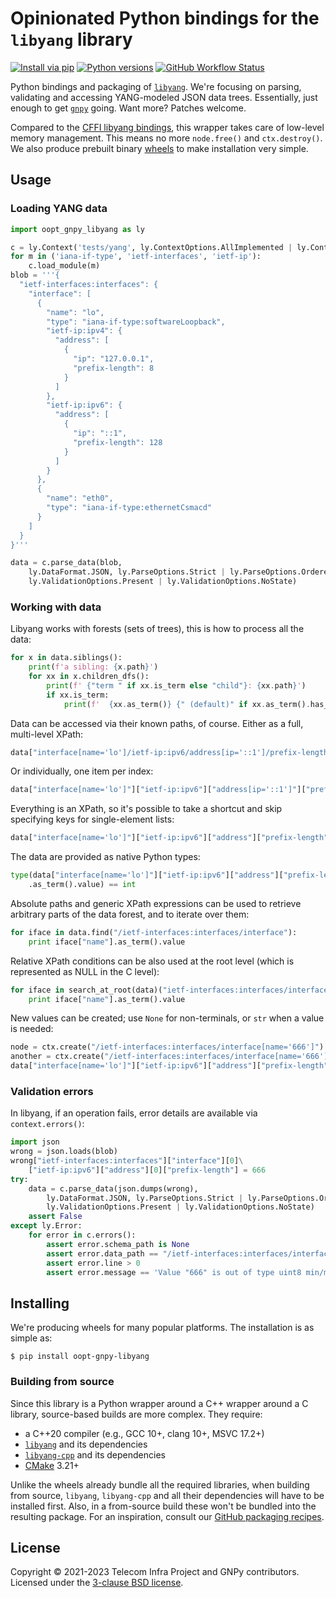 # Opinionated Python bindings for the `libyang` library

[![Install via pip](https://img.shields.io/pypi/v/oopt-gnpy-libyang)](https://pypi.org/project/oopt-gnpy-libyang/)
[![Python versions](https://img.shields.io/pypi/pyversions/oopt-gnpy-libyang)](https://pypi.org/project/oopt-gnpy-libyang/)
[![GitHub Workflow Status](https://img.shields.io/github/actions/workflow/status/Telecominfraproject/oopt-gnpy-libyang/ci.yaml)](https://github.com/Telecominfraproject/oopt-gnpy-libyang/actions/workflows/ci.yaml)

Python bindings and packaging of [`libyang`](https://github.com/CESNET/libyang).
We're focusing on parsing, validating and accessing YANG-modeled JSON data trees.
Essentially, just enough to get [`gnpy`](https://github.com/Telecominfraproject/oopt-gnpy) going.
Want more?
Patches welcome.

Compared to the [CFFI libyang bindings](https://github.com/CESNET/libyang-python), this wrapper takes care of low-level memory management.
This means no more `node.free()` and `ctx.destroy()`.
We also produce prebuilt binary [wheels](https://realpython.com/python-wheels/) to make installation very simple.

## Usage

### Loading YANG data

```python
import oopt_gnpy_libyang as ly

c = ly.Context('tests/yang', ly.ContextOptions.AllImplemented | ly.ContextOptions.NoYangLibrary)
for m in ('iana-if-type', 'ietf-interfaces', 'ietf-ip'):
    c.load_module(m)
blob = '''{
  "ietf-interfaces:interfaces": {
    "interface": [
      {
        "name": "lo",
        "type": "iana-if-type:softwareLoopback",
        "ietf-ip:ipv4": {
          "address": [
            {
              "ip": "127.0.0.1",
              "prefix-length": 8
            }
          ]
        },
        "ietf-ip:ipv6": {
          "address": [
            {
              "ip": "::1",
              "prefix-length": 128
            }
          ]
        }
      },
      {
        "name": "eth0",
        "type": "iana-if-type:ethernetCsmacd"
      }
    ]
  }
}'''

data = c.parse_data(blob,
    ly.DataFormat.JSON, ly.ParseOptions.Strict | ly.ParseOptions.Ordered,
    ly.ValidationOptions.Present | ly.ValidationOptions.NoState)
```
### Working with data

Libyang works with forests (sets of trees), this is how to process all the data:
```python
for x in data.siblings():
    print(f'a sibling: {x.path}')
    for xx in x.children_dfs():
        print(f' {"term " if xx.is_term else "child"}: {xx.path}')
        if xx.is_term:
            print(f'  {xx.as_term()} {" (default)" if xx.as_term().has_default_value else ""}')
```
Data can be accessed via their known paths, of course. Either as a full, multi-level XPath:

```python
data["interface[name='lo']/ietf-ip:ipv6/address[ip='::1']/prefix-length"].as_term().value == 128
```
Or individually, one item per index:
```python
data["interface[name='lo']"]["ietf-ip:ipv6"]["address[ip='::1']"]["prefix-length"].as_term().value
```
Everything is an XPath, so it's possible to take a shortcut and skip specifying keys for single-element lists:
```python
data["interface[name='lo']"]["ietf-ip:ipv6"]["address"]["prefix-length"].as_term().value == 128
```
The data are provided as native Python types:
```python
type(data["interface[name='lo']"]["ietf-ip:ipv6"]["address"]["prefix-length"]
    .as_term().value) == int
```
Absolute paths and generic XPath expressions can be used to retrieve arbitrary parts of the data forest, and to iterate over them:
```python
for iface in data.find("/ietf-interfaces:interfaces/interface"):
    print iface["name"].as_term().value
```
Relative XPath conditions can be also used at the root level (which is represented as NULL in the C level):
```python
for iface in search_at_root(data)("ietf-interfaces:interfaces/interface"):
    print iface["name"].as_term().value
```
New values can be created; use `None` for non-terminals, or `str` when a value is needed:
```python
node = ctx.create("/ietf-interfaces:interfaces/interface[name='666']")
another = ctx.create("/ietf-interfaces:interfaces/interface[name='666']/ietf-ip:ipv6/enabled", "true")
data["interface[name='lo']"]["ietf-ip:ipv6"]["address"]["prefix-length"] = "64"
```

### Validation errors
In libyang, if an operation fails, error details are available via `context.errors()`:
```python
import json
wrong = json.loads(blob)
wrong["ietf-interfaces:interfaces"]["interface"][0]\
    ["ietf-ip:ipv6"]["address"][0]["prefix-length"] = 666
try:
    data = c.parse_data(json.dumps(wrong),
        ly.DataFormat.JSON, ly.ParseOptions.Strict | ly.ParseOptions.Ordered,
        ly.ValidationOptions.Present | ly.ValidationOptions.NoState)
    assert False
except ly.Error:
    for error in c.errors():
        assert error.schema_path is None
        assert error.data_path == "/ietf-interfaces:interfaces/interface[name='lo']/ietf-ip:ipv6/address[ip='::1']/prefix-length"
        assert error.line > 0
        assert error.message == 'Value "666" is out of type uint8 min/max bounds.'
```

## Installing

We're producing wheels for many popular platforms.
The installation is as simple as:
```console-session
$ pip install oopt-gnpy-libyang
```

### Building from source

Since this library is a Python wrapper around a C++ wrapper around a C library, source-based builds are more complex.
They require:

- a C++20 compiler (e.g., GCC 10+, clang 10+, MSVC 17.2+)
- [`libyang`](https://github.com/CESNET/libyang) and its dependencies
- [`libyang-cpp`](https://github.com/CESNET/libyang-cpp/) and its dependencies
- [CMake](https://cmake.org/) 3.21+

Unlike the wheels already bundle all the required libraries, when building from source, `libyang`, `libyang-cpp` and all their dependencies will have to be installed first.
Also, in a from-source build these won't be bundled into the resulting package.
For an inspiration, consult our [GitHub packaging recipes](./.github/workflows/ci.yaml).

## License

Copyright © 2021-2023 Telecom Infra Project and GNPy contributors.
Licensed under the [3-clause BSD license](LICENSE).
